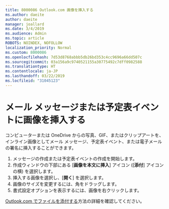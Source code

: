 ```yaml
---
title: 8000086 Outlook.com 画像を挿入する
ms.author: daeite
author: daeite
manager: joallard
ms.date: 3/4/2019
ms.audience: Admin
ms.topic: article
ROBOTS: NOINDEX, NOFOLLOW
localization_priority: Normal
ms.custom: 8000086
ms.openlocfilehash: 7d53d8768abbb5db26bd353c4cc9696a66dd507c
ms.sourcegitcommit: 03a156a9c9740521155a30775492c7dff0982588
ms.translationtype: HT
ms.contentlocale: ja-JP
ms.lasthandoff: 03/22/2019
ms.locfileid: "31045123"
---
```

# <a name="insert-pictures-in-an-email-message-or-calendar-event"></a>メール メッセージまたは予定表イベントに画像を挿入する

コンピューターまたは OneDrive からの写真、GIF、またはクリップアートを、インライン画像としてメール メッセージ、予定表イベント、または電子メールの署名に挿入することができます。

1. メッセージの作成または予定表イベントの作成を開始します。
2. 作成ウィンドウの下部にある [**画像を本文に挿入**] アイコン ([**添付**] アイコンの横) を選択します。
3. 挿入する画像を選択し、[**開く**] を選択します。
4. 画像のサイズを変更するには、角をドラッグします。
5. 書式設定オプションを表示するには、画像を右クリックします。

[Outlook.com でファイルを添付する](https://support.office.com/article/8d7c1ea7-4e5f-44ce-bb6e-c5fcc92ba9ab)方法の詳細を確認してください。
